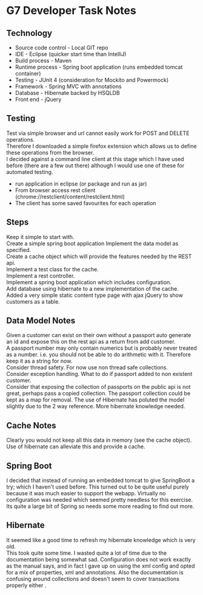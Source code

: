 G7 Developer Task Notes
=

Technology
-
* Source code control - Local GIT repo
* IDE - Eclipse (quicker start time than IntelliJ)
* Build process - Maven
* Runtime process - Spring boot application (runs embedded tomcat container)
* Testing - JUnit 4 (consideration for Mockito and Powermock)
* Framework - Spring MVC with annotations
* Database - Hibernate backed by HSQLDB
* Front end - jQuery

Testing
-
Test via simple browser and url cannot easily work for POST and DELETE operations.  
Therefore I downloaded a simple firefox extension which allows us to define these operations from the browser.  
I decided against a command line client at this stage which I have used before (there are a few out there) although I would use one of these for automated testing.

* run application in eclipse (or package and run as jar)
* From browser access rest client (chrome://restclient/content/restclient.html)
* The client has some saved favourites for each operation

Steps
-
Keep it simple to start with.  
Create a simple spring boot application
Implement the data model as specified.  
Create a cache object which will provide the features needed by the REST api.  
Implement a test class for the cache.  
Implement a rest controller.  
Implement a spring boot application which includes configuration.  
Add database using hibernate to a new implementation of the cache.  
Added a very simple static content type page with ajax jQuery to show customers as a table.  


Data Model Notes
-
Given a customer can exist on their own without a passport auto generate an id and expose this on the rest api as a return from add customer.  
A passport number may only contain numerics but is probably never treated as a number.  i.e. you should not be able to do arithmetic with it.  Therefore keep it as a string for now.  
Consider thread safety.  For now use non thread safe collections.  
Consider exception handling.  What to do if passport added to non existent customer.  
Consider that exposing the collection of passports on the public api is not great, perhaps pass a copied collection. 
The passport collection could be kept as a map for removal.
The use of Hibernate has poluted the model slightly due to the 2 way reference.  More hibernate knowledge needed.

Cache Notes
-
Clearly you would not keep all this data in memory (see the cache object).  
Use of hibernate can alleviate this and provide a cache.  

Spring Boot
-
I decided that instead of running an embedded tomcat to give SpringBoot a try; which I haven't used before.  This turned out to be quite useful purely because it was much easier to support the webapp.  Virtually no configuration was needed which seemed pretty needless for this exercise.  Its quite a large bit of Spring so needs some more reading to find out more.

Hibernate
-
It seemed like a good time to refresh my hibernate knowledge which is very old.  
This took quite some time. I wasted quite a lot of time due to the documentation being somewhat sad. Configuration does not work exactly as the manual says, and in fact I gave up on using the xml config and opted for a mix of properties, xml and annotations.  Also the documentation is confusing around collections and doesn't seem to cover transactions properly either .  
